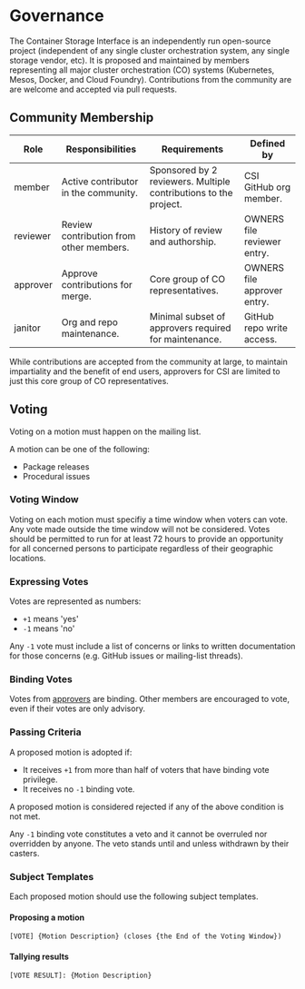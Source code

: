 # Governance

The Container Storage Interface is an independently run open-source project (independent of any single cluster orchestration system, any single storage vendor, etc).
It is proposed and maintained by members representing all major cluster orchestration (CO) systems (Kubernetes, Mesos, Docker, and Cloud Foundry).
Contributions from the community are are welcome and accepted via pull requests.

## Community Membership

| Role | Responsibilities | Requirements | Defined by |
| -----| ---------------- | ------------ | -----------|
| member | Active contributor in the community. | Sponsored by 2 reviewers.  Multiple contributions to the project. | CSI GitHub org member. |
| reviewer | Review contribution from other members. | History of review and authorship. | OWNERS file reviewer entry. |
| approver | Approve contributions for merge. | Core group of CO representatives. | OWNERS file approver entry. |
| janitor | Org and repo maintenance. | Minimal subset of approvers required for maintenance. | GitHub repo write access. |

While contributions are accepted from the community at large, to maintain impartiality and the benefit of end users, approvers for CSI are limited to just this core group of CO representatives.

## Voting

Voting on a motion must happen on the mailing list.

A motion can be one of the following:
* Package releases
* Procedural issues

### Voting Window

Voting on each motion must specifiy a time window when voters can vote.
Any vote made outside the time window will not be considered.
Votes should be permitted to run for at least 72 hours to provide an opportunity for all concerned persons to participate regardless of their geographic locations.

### Expressing Votes

Votes are represented as numbers:
* `+1` means 'yes'
* `-1` means 'no'

Any `-1` vote must include a list of concerns or links to written documentation for those concerns (e.g. GitHub issues or mailing-list threads).

### Binding Votes

Votes from [approvers](#community-membership) are binding.
Other members are encouraged to vote, even if their votes are only advisory.

### Passing Criteria

A proposed motion is adopted if:
* It receives `+1` from more than half of voters that have binding vote privilege.
* It receives no `-1` binding vote.

A proposed motion is considered rejected if any of the above condition is not met.

Any `-1` binding vote constitutes a veto and it cannot be overruled nor overridden by anyone. The veto stands until and unless withdrawn by their casters.

### Subject Templates

Each proposed motion should use the following subject templates.

#### Proposing a motion

`[VOTE] {Motion Description} (closes {the End of the Voting Window})`

#### Tallying results

`[VOTE RESULT]: {Motion Description}`
